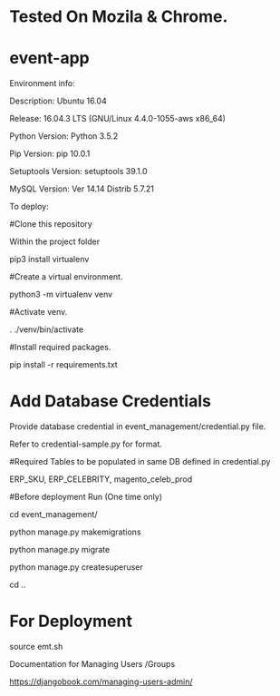 #                           Tested On Mozila & Chrome.
# event-app

Environment info:

Description: Ubuntu 16.04

Release: 16.04.3 LTS (GNU/Linux 4.4.0-1055-aws x86_64)

Python Version: Python 3.5.2

Pip Version: pip 10.0.1

Setuptools Version: setuptools 39.1.0

MySQL Version: Ver 14.14 Distrib 5.7.21


To deploy:

#Clone this repository

Within the project folder

pip3 install virtualenv

#Create a virtual environment.

python3 -m virtualenv venv

#Activate venv.

. ./venv/bin/activate

#Install required packages.

pip install -r requirements.txt

# Add Database Credentials

Provide database credential in event_management/credential.py file. 

Refer to credential-sample.py for format.

#Required Tables to be populated in same DB defined in credential.py

ERP_SKU, ERP_CELEBRITY, magento_celeb_prod

#Before deployment Run (One time only)

cd event_management/

python manage.py makemigrations

python manage.py migrate

python manage.py createsuperuser

cd ..

# For Deployment

source emt.sh



Documentation for Managing Users /Groups

https://djangobook.com/managing-users-admin/



